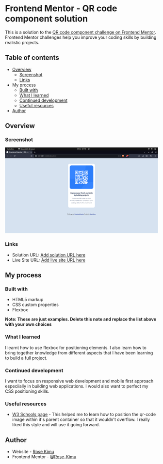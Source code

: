 # Frontend Mentor - QR code component solution

This is a solution to the [QR code component challenge on Frontend Mentor](https://www.frontendmentor.io/challenges/qr-code-component-iux_sIO_H). Frontend Mentor challenges help you improve your coding skills by building realistic projects. 

## Table of contents

- [Overview](#overview)
  - [Screenshot](#screenshot)
  - [Links](#links)
- [My process](#my-process)
  - [Built with](#built-with)
  - [What I learned](#what-i-learned)
  - [Continued development](#continued-development)
  - [Useful resources](#useful-resources)
- [Author](#author)


## Overview

### Screenshot

![](screenshots/screenshot.png)



### Links

- Solution URL: [Add solution URL here](https://your-solution-url.com)
- Live Site URL: [Add live site URL here](https://your-live-site-url.com)

## My process

### Built with

- HTML5 markup
- CSS custom properties
- Flexbox

**Note: These are just examples. Delete this note and replace the list above with your own choices**

### What I learned
I learnt how to use flexbox for positioning elements.
I also learn how to bring together knowledge from different aspects that I have been learning
to build a full project.





### Continued development
I want to focus on responsive web development and mobile first approach especiially in building web applications.
I would also want to perfect my CSS positioning skills.



### Useful resources

- [W3 Schools page](https://www.w3schools.com/css/css_dimension.asp) - This helped me to learn how to position the qr-code image within it's parent container so that it wouldn't overflow. I really liked this style and will use it going forward.

## Author

- Website - [Rose Kimu](https://www.your-site.com)
- Frontend Mentor - [@Rose-Kimu](https://www.frontendmentor.io/profile/Rose-Kimu)

